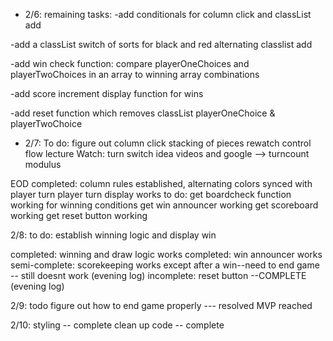 - 2/6:
remaining tasks:
-add conditionals for column click and classList add

-add a classList switch of sorts for black and red alternating classlist add

-add win check function: compare playerOneChoices and playerTwoChoices in an array to winning array combinations 

-add score increment display function for wins 

-add reset function which removes classList playerOneChoice & playerTwoChoice


- 2/7:
To do: figure out column click stacking of pieces
rewatch control flow lecture 
Watch: turn switch idea videos and google --> turncount modulus

EOD completed: 
column rules established, alternating colors synced with player turn
player turn display works
to do: 
get boardcheck function working for winning conditions 
get win announcer working
get scoreboard working
get reset button working

2/8: to do: establish winning logic and display win

completed: winning and draw logic works
completed: win announcer works
semi-complete: scorekeeping works except after a win--need to end game -- still doesnt work (evening log)
incomplete: reset button --COMPLETE (evening log)

2/9: todo
figure out how to end game properly --- resolved
MVP reached

2/10: 
styling -- complete
clean up code -- complete